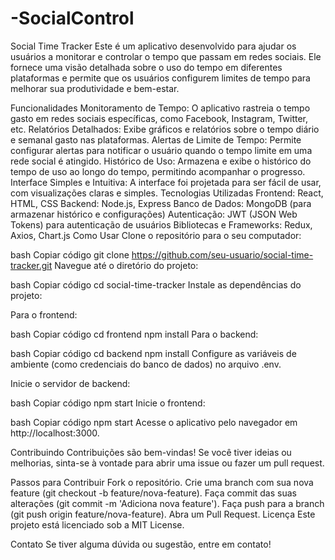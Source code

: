 # -SocialControl

Social Time Tracker
Este é um aplicativo desenvolvido para ajudar os usuários a monitorar e controlar o tempo que passam em redes sociais. Ele fornece uma visão detalhada sobre o uso do tempo em diferentes plataformas e permite que os usuários configurem limites de tempo para melhorar sua produtividade e bem-estar.

Funcionalidades
Monitoramento de Tempo: O aplicativo rastreia o tempo gasto em redes sociais específicas, como Facebook, Instagram, Twitter, etc.
Relatórios Detalhados: Exibe gráficos e relatórios sobre o tempo diário e semanal gasto nas plataformas.
Alertas de Limite de Tempo: Permite configurar alertas para notificar o usuário quando o tempo limite em uma rede social é atingido.
Histórico de Uso: Armazena e exibe o histórico do tempo de uso ao longo do tempo, permitindo acompanhar o progresso.
Interface Simples e Intuitiva: A interface foi projetada para ser fácil de usar, com visualizações claras e simples.
Tecnologias Utilizadas
Frontend: React, HTML, CSS
Backend: Node.js, Express
Banco de Dados: MongoDB (para armazenar histórico e configurações)
Autenticação: JWT (JSON Web Tokens) para autenticação de usuários
Bibliotecas e Frameworks: Redux, Axios, Chart.js
Como Usar
Clone o repositório para o seu computador:

bash
Copiar código
git clone https://github.com/seu-usuario/social-time-tracker.git
Navegue até o diretório do projeto:

bash
Copiar código
cd social-time-tracker
Instale as dependências do projeto:

Para o frontend:

bash
Copiar código
cd frontend
npm install
Para o backend:

bash
Copiar código
cd backend
npm install
Configure as variáveis de ambiente (como credenciais do banco de dados) no arquivo .env.

Inicie o servidor de backend:

bash
Copiar código
npm start
Inicie o frontend:

bash
Copiar código
npm start
Acesse o aplicativo pelo navegador em http://localhost:3000.

Contribuindo
Contribuições são bem-vindas! Se você tiver ideias ou melhorias, sinta-se à vontade para abrir uma issue ou fazer um pull request.

Passos para Contribuir
Fork o repositório.
Crie uma branch com sua nova feature (git checkout -b feature/nova-feature).
Faça commit das suas alterações (git commit -m 'Adiciona nova feature').
Faça push para a branch (git push origin feature/nova-feature).
Abra um Pull Request.
Licença
Este projeto está licenciado sob a MIT License.

Contato
Se tiver alguma dúvida ou sugestão, entre em contato!

